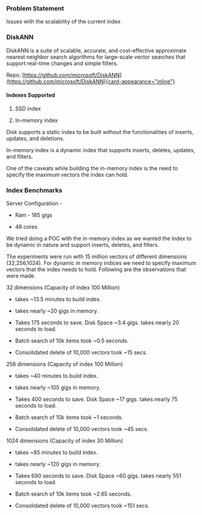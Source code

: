 ### Problem Statement

Issues with the scalability of the current index

### DiskANN

DiskANN is a suite of scalable, accurate, and cost-effective approximate
nearest neighbor search algorithms for large-scale vector searches that
support real-time changes and simple filters.

Repo:
[https://github.com/microsoft/DiskANN](https://github.com/microsoft/DiskANN){card-appearance="inline"}

#### Indexes Supported

1.  SSD index

2.  In-memory index

Disk supports a static index to be built without the functionalities of
inserts, updates, and deletions.

In-memory index is a dynamic index that supports inserts, deletes,
updates, and filters.

One of the caveats while building the in-memory index is the need to
specify the maximum vectors the index can hold.

### Index Benchmarks

Server Configuration -

- Ram - 185 gigs

- 48 cores

We tried doing a POC with the in-memory index as we wanted the index to
be dynamic in nature and support inserts, deletes, and filters.

The experiments were run with 15 million vectors of different dimensions
(32,256,1024). For dynamic in memory indices we need to specify maximum
vectors that the index needs to hold. Following are the observations
that were made.

32 dimensions (Capacity of index 100 Million)

- takes \~13.5 minutes to build index.

- takes nearly \~20 gigs in memory.

- Takes 175 seconds to save. Disk Space \~3.4 gigs. takes nearly 20
  seconds to load.

- Batch search of 10k items took \~0.5 seconds.

- Consolidated delete of 10,000 vectors took \~15 secs.

256 dimensions (Capacity of index 100 Million)

- takes \~40 minutes to build index.

- takes nearly \~105 gigs in memory.

- Takes 400 seconds to save. Disk Space \~17 gigs. takes nearly 75
  seconds to load.

- Batch search of 10k items took \~1 seconds.

- Consolidated delete of 10,000 vectors took \~45 secs.

1024 dimensions (Capacity of index 30 Million)

- takes \~85 minutes to build index.

- takes nearly \~120 gigs in memory.

- Takes 690 seconds to save. Disk Space \~60 gigs. takes nearly 551
  seconds to load.

- Batch search of 10k items took \~2.65 seconds.

- Consolidated delete of 10,000 vectors took \~151 secs.
